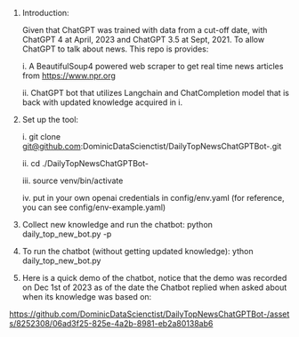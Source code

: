 1. Introduction:


   Given that ChatGPT was trained with data from a cut-off date, with ChatGPT 4 at April, 2023 and ChatGPT 3.5 at Sept, 2021. To allow ChatGPT to talk about news. This repo is provides:

   i. A BeautifulSoup4 powered web scraper to get real time news articles from https://www.npr.org

   ii. ChatGPT bot that utilizes Langchain and ChatCompletion model that is back with updated knowledge acquired in i.
  
3. Set up the tool:

   i. git clone git@github.com:DominicDataScienctist/DailyTopNewsChatGPTBot-.git
   
   ii. cd ./DailyTopNewsChatGPTBot-
   
   iii. source venv/bin/activate

   iv. put in your own openai credentials in config/env.yaml (for reference, you can see config/env-example.yaml)

5. Collect new knowledge and run the chatbot:
   python daily_top_new_bot.py -p

6. To run the chatbot (without getting updated knowledge):
   ython daily_top_new_bot.py
   
7. Here is a quick demo of the chatbot, notice that the demo was recorded on Dec 1st of 2023 as of the date the Chatbot replied when asked about when its knowledge was based on:



https://github.com/DominicDataScienctist/DailyTopNewsChatGPTBot-/assets/8252308/06ad3f25-825e-4a2b-8981-eb2a80138ab6

